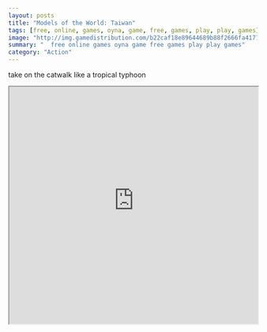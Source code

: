 ```yaml
---
layout: posts
title: "Models of the World: Taiwan"
tags: [free, online, games, oyna, game, free, games, play, play, games]
image: "http://img.gamedistribution.com/b22caf18e89644689b88f2666fa41773.jpg"
summary: "  free online games oyna game free games play play games"
category: "Action"
---
```


take on the catwalk like a tropical typhoon

<iframe width="100%" height="480px;" src="http://flash.gamedistribution.com?game=b22caf18e89644689b88f2666fa41773"></iframe>